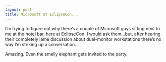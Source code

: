 ```yaml
---
layout: post
title: Microsoft at EclipseCon...
---
```


I’m trying to figure out why there’s a couple of Microsoft guys sitting
next to me at the hotel bar, here at EclipseCon. I would ask them…but,
after hearing their completely lame discussion about dual-monitor
workstations there’s no way I’m striking up a conversation.

Amazing. Even the smelly elephant gets invited to the party.
